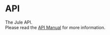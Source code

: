 # API

The Jule API. \
Please read the [API Manual](https://manual.jule.dev/api/) for more information.
